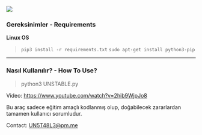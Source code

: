 ![](https://media-dominaria.cursecdn.com/avatars/thumbnails/133/367/320/160/636399538505025043.png)

### Gereksinimler - Requirements
**Linux OS**
>`pip3 install -r requirements.txt`
>`sudo apt-get install python3-pip`

------------

### Nasıl Kullanılır? - How To Use?
>python3 UNSTABLE.py

Video: https://www.youtube.com/watch?v=2hib9WjpJo8


Bu araç sadece eğitim amaçlı kodlanmış olup, doğabilecek zararlardan tamamen kullanıcı sorumludur.


Contact: UN5T48L3@pm.me
